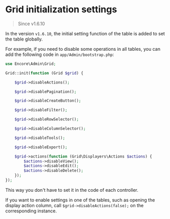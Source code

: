 # Grid initialization settings

> Since v1.6.10

In the version `v1.6.10`, the initial setting function of the table is added to set the table globally.

For example, if you need to disable some operations in all tables, you can add the following code in `app/Admin/bootstrap.php`:

```php
use Encore\Admin\Grid;

Grid::init(function (Grid $grid) {

    $grid->disableActions();

    $grid->disablePagination();

    $grid->disableCreateButton();

    $grid->disableFilter();

    $grid->disableRowSelector();

    $grid->disableColumnSelector();

    $grid->disableTools();

    $grid->disableExport();

    $grid->actions(function (Grid\Displayers\Actions $actions) {
        $actions->disableView();
        $actions->disableEdit();
        $actions->disableDelete();
    });
});
```

This way you don't have to set it in the code of each controller.

If you want to enable settings in one of the tables, such as opening the display action column, call `$grid->disableActions(false);` on the corresponding instance.